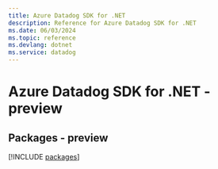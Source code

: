 ```yaml
---
title: Azure Datadog SDK for .NET
description: Reference for Azure Datadog SDK for .NET
ms.date: 06/03/2024
ms.topic: reference
ms.devlang: dotnet
ms.service: datadog
---
```

# Azure Datadog SDK for .NET - preview
## Packages - preview
[!INCLUDE [packages](datadog-index.md)]
